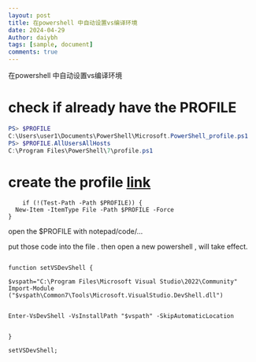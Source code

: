 ```yaml
---
layout: post
title: 在powershell 中自动设置vs编译环境
date: 2024-04-29
Author: daiybh
tags: [sample, document]
comments: true
---
```


在powershell 中自动设置vs编译环境

# check if already have  the PROFILE

```Powershell
PS> $PROFILE
C:\Users\user1\Documents\PowerShell\Microsoft.PowerShell_profile.ps1
PS> $PROFILE.AllUsersAllHosts
C:\Program Files\PowerShell\7\profile.ps1
```

# create the profile [link](https://learn.microsoft.com/zh-cn/powershell/scripting/learn/shell/creating-profiles?view=powershell-7.4#how-to-create-your-personal-profile)

```
    if (!(Test-Path -Path $PROFILE)) {
  New-Item -ItemType File -Path $PROFILE -Force
}
```


open the $PROFILE with notepad/code/...

put those code into the file . then open a new powershell , will take effect.

```

function setVSDevShell {
    
$vspath="C:\Program Files\Microsoft Visual Studio\2022\Community"
Import-Module ("$vspath\Common7\Tools\Microsoft.VisualStudio.DevShell.dll")


Enter-VsDevShell -VsInstallPath "$vspath" -SkipAutomaticLocation

    
}

setVSDevShell;
```